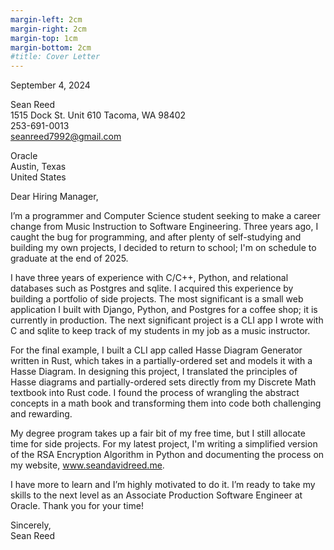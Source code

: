 ```yaml
---
margin-left: 2cm
margin-right: 2cm
margin-top: 1cm
margin-bottom: 2cm
#title: Cover Letter
---
```

<span style="float:left">September 4, 2024</span><br>

<span style="float:left">Sean Reed</span><br>
<span style="float:left">1515 Dock St. Unit 610 Tacoma, WA 98402</span><br>
<span style="float:left">253-691-0013</span><br>
<span style="float:left">seanreed7992@gmail.com</span><br>

<span style="float:left">Oracle</span><br>
<span style="float:left">Austin, Texas</span><br>
<span style="float:left">United States</span><br>

Dear Hiring Manager,

I’m a programmer and Computer Science student seeking to make a career change from Music Instruction to Software Engineering. Three years ago, I caught the bug for programming, and after plenty of self-studying and building my own projects, I decided to return to school; I'm on schedule to graduate at the end of 2025.

I have three years of experience with C/C++, Python, and relational databases such as Postgres and sqlite. I acquired this experience by building a portfolio of side projects. The most significant is a small web application I built with Django, Python, and Postgres for a coffee shop; it is currently in production. The next significant project is a CLI app I wrote with C and sqlite to keep track of my students in my job as a music instructor. 

For the final example, I built a CLI app called Hasse Diagram Generator written in Rust, which takes in a partially-ordered set and models it with a Hasse Diagram. In designing this project, I translated the principles of Hasse diagrams and partially-ordered sets directly from my Discrete Math textbook into Rust code. I found the process of wrangling the abstract concepts in a math book and transforming them into code both challenging and rewarding.

My degree program takes up a fair bit of my free time, but I still allocate time for side projects. For my latest project, I'm writing a simplified version of the RSA Encryption Algorithm in Python and documenting the process on my website, www.seandavidreed.me.

I have more to learn and I’m highly motivated to do it. I’m ready to take my skills to the next level as an Associate Production Software Engineer at Oracle. Thank you for your time!

Sincerely,  
Sean Reed

